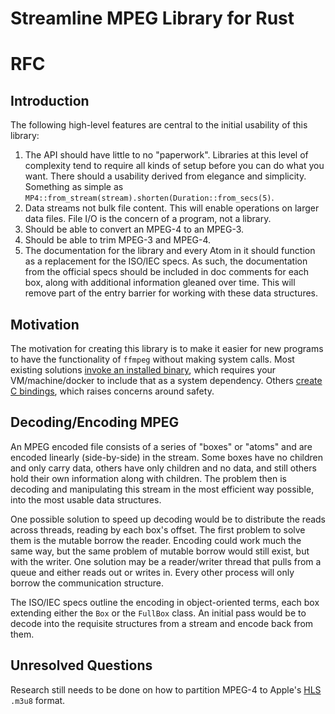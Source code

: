 # Streamline MPEG Library for Rust

# RFC
## Introduction
The following high-level features are central to the initial usability of this library:
1. The API should have little to no "paperwork". Libraries at this level of complexity tend to require all kinds of setup before you can do what you want. There should a usability derived from elegance and simplicity. Something as simple as `MP4::from_stream(stream).shorten(Duration::from_secs(5)`.
2. Data streams not bulk file content. This will enable operations on larger data files. File I/O is the concern of a program, not a library.
3. Should be able to convert an MPEG-4 to an MPEG-3.
4. Should be able to trim MPEG-3 and MPEG-4.
5. The documentation for the library and every Atom in it should function as a replacement for the ISO/IEC specs. As such, the documentation from the official specs should be included in doc comments for each box, along with additional information gleaned over time. This will remove part of the entry barrier for working with these data structures. 

## Motivation
The motivation for creating this library is to make it easier for new programs to have the functionality of `ffmpeg` without making system calls. Most existing solutions [invoke an installed binary](https://crates.io/keywords/ffmpeg), which requires your VM/machine/docker to include that as a system dependency. Others [create C bindings](https://crates.io/crates/rusty_ffmpeg), which raises concerns around safety.

## Decoding/Encoding MPEG
An MPEG encoded file consists of a series of "boxes" or "atoms" and are encoded linearly (side-by-side) in the stream. Some boxes have no children and only carry data, others have only children and no data, and still others hold their own information along with children. The problem then is decoding and manipulating this stream in the most efficient way possible, into the most usable data structures. 

One possible solution to speed up decoding would be to distribute the reads across threads, reading by each box's offset. The first problem to solve them is the mutable borrow the reader. Encoding could work much the same way, but the same problem of mutable borrow would still exist, but with the writer. One solution may be a reader/writer thread that pulls from a queue and either reads out or writes in. Every other process will only borrow the communication structure.

The ISO/IEC specs outline the encoding in object-oriented terms, each box extending either the `Box` or the `FullBox` class. An initial pass would be to decode into the requisite structures from a stream and encode back from them.

## Unresolved Questions
Research still needs to be done on how to partition MPEG-4 to Apple's [HLS](https://developer.apple.com/streaming/) `.m3u8` format.
